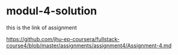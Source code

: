 # modul-4-solution

this is the link of assignment

https://github.com/jhu-ep-coursera/fullstack-course4/blob/master/assignments/assignment4/Assignment-4.md
